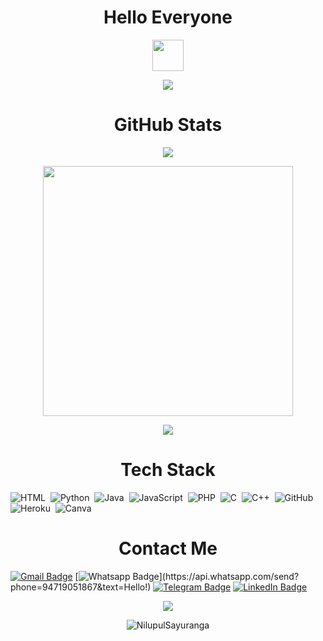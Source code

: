 <h1 align="center"> Hello Everyone </h1>

<p align="center"><picture align="center"><img align="center" src = "https://user-images.githubusercontent.com/63050133/156777293-72a6e681-2582-4a9d-ad92-09d1181d47c7.gif" width = 50px></picture></p>

<p align="center">
  <a href="https://github.com/NilupulSayuranga/readme-typing-svg"><img src="https://readme-typing-svg.herokuapp.com?font=Time+New+Roman&color=%236FDA44&size=30&center=true&vCenter=true&width=600&height=100&lines=I+am+Nilupul+Sayuranga;Welcome+to+my+GitHub+Profile;"></a></p>


<h1 align="center"> GitHub Stats </h1>
<p align="center"><img src="https://github-readme-stats.vercel.app/api/top-langs/?username=NilupulSayuranga&layout=compact&hide=TSQL&theme=chartreuse-dark">
</p>
<p align="center" ><img src="https://github-readme-stats.vercel.app/api?username=NilupulSayuranga&count_private=true&show_icons=true&&theme=chartreuse-dark&include_all_commits=true" width="400"></p> 
<p align="center" ><img src="https://github-readme-streak-stats.herokuapp.com?user=NilupulSayuranga&theme=chartreuse-dark"></p>


<h1 align="center"> Tech Stack </h1>

![HTML](https://img.shields.io/badge/-HTML-05122A?style=flat&logo=HTML5)&nbsp;
![Python](https://img.shields.io/badge/-Python-05122A?style=flat&logo=python)&nbsp;
![Java](https://img.shields.io/badge/-Java-05122A?style=flat&logo=Java&logoColor=FFA518)&nbsp;
![JavaScript](https://img.shields.io/badge/-JavaScript-05122A?style=flat&logo=javascript)&nbsp;
![PHP](https://img.shields.io/badge/-PHP-05122A?style=flat&logo=php&logoColor=777BB4)&nbsp;
![C](https://img.shields.io/badge/-C-05122A?style=flat&logo=C&logoColor=A8B9CC)&nbsp;
![C++](https://img.shields.io/badge/-C++-05122A?style=flat&logo=C%2B%2B&logoColor=00599C)&nbsp;
![GitHub](https://img.shields.io/badge/-GitHub-05122A?style=flat&logo=github)&nbsp;
![Heroku](https://img.shields.io/badge/Heroku%20-%23430098.svg?logo=heroku&logoColor=white)&nbsp;
![Canva](https://img.shields.io/badge/Canva-%2300C4CC.svg?style=flat&logo=Canva&logoColor=white)&nbsp;

<h1 align="center"> Contact Me </h1>

[![Gmail Badge](https://img.shields.io/badge/-Gmail-c14438?style=flat-square&logo=Gmail&logoColor=white&link=mailto:nilupulsayuranga17845@gmail.com)](mailto:nilupulsayuranga17845@gmail.com)
[![Whatsapp Badge](https://img.shields.io/badge/-Whatsapp-4CA143?style=flat-square&labelColor=4CA143&logo=whatsapp&logoColor=white&link=https://api.whatsapp.com/send?phone=94719051867&text=Hello!)](https://api.whatsapp.com/send?phone=94719051867&text=Hello!)
[![Telegram Badge](https://img.shields.io/badge/Telegram-26A5E4?logo=telegram&logoColor=fff&style=flat-square&logo=Telegram&logoColor=white&link=https://t.me/Nilupul_Sayuranga)](https://t.me/Nilupul_Sayuranga)
[![LinkedIn Badge](https://img.shields.io/badge/linkedin-%230077B5.svg?&style=flat-square&logo=linkedin&logoColor=white&link=https://linkedin.com/in/nilupulsayuranga)](https://linkedin.com/in/nilupulsayuranga)

<p align="center">
<img src="https://user-images.githubusercontent.com/73097560/115834477-dbab4500-a447-11eb-908a-139a6edaec5c.gif">

<p align="center"> <img src="https://komarev.com/ghpvc/?username=NilupulSayuranga&label=Profile%20Views&color=brightgreen&style=plastic"
    alt="NilupulSayuranga" />
